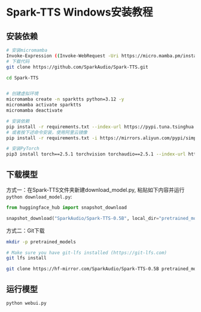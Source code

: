 # Spark-TTS Windows安装教程

## 安装依赖
```bash
# 安装micromamba
Invoke-Expression ((Invoke-WebRequest -Uri https://micro.mamba.pm/install.ps1 -UseBasicParsing).Content)
# 下载代码
git clone https://github.com/SparkAudio/Spark-TTS.git

cd Spark-TTS


# 创建虚拟环境
micromamba create -n sparktts python=3.12 -y
micromamba activate sparktts
micromamba deactivate

# 安装依赖
pip install -r requirements.txt --index-url https://pypi.tuna.tsinghua.edu.cn/simple
# 或者按下述命令安装，使用阿里云镜像
pip install -r requirements.txt -i https://mirrors.aliyun.com/pypi/simple/ --trusted-host=mirrors.aliyun.com

# 安装PyTorch
pip3 install torch==2.5.1 torchvision torchaudio==2.5.1 --index-url https://download.pytorch.org/whl/cu126
```
## 下载模型
方式一：在Spark-TTS文件夹新建download_model.py, 粘贴如下内容并运行`python download_model.py`:
```python
from huggingface_hub import snapshot_download

snapshot_download("SparkAudio/Spark-TTS-0.5B", local_dir="pretrained_models/Spark-TTS-0.5B")

```
方式二：Git下载

```bash
mkdir -p pretrained_models

# Make sure you have git-lfs installed (https://git-lfs.com)
git lfs install

git clone https://hf-mirror.com/SparkAudio/Spark-TTS-0.5B pretrained_models/Spark-TTS-0.5B

```

## 运行模型
```bash
python webui.py
```
